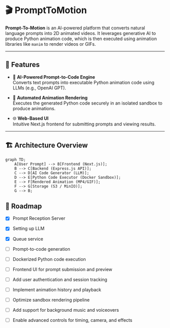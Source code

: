 # 🎬 PromptToMotion

**Prompt-To-Motion** is an AI-powered platform that converts natural language prompts into 2D animated videos. It leverages generative AI to produce Python animation code, which is then executed using animation libraries like `manim` to render videos or GIFs.

---

## 🚀 Features

- 🧠 **AI-Powered Prompt-to-Code Engine**  
  Converts text prompts into executable Python animation code using LLMs (e.g., OpenAI GPT).

- 🎥 **Automated Animation Rendering**  
  Executes the generated Python code securely in an isolated sandbox to produce animations.

- 🌐 **Web-Based UI**  
  Intuitive Next.js frontend for submitting prompts and viewing results.

---

## 🏗️ Architecture Overview

```mermaid
graph TD;
    A[User Prompt] --> B[Frontend (Next.js)];
    B --> C[Backend (Express.js API)];
    C --> D[AI Code Generator (LLM)];
    D --> E[Python Code Executor (Docker Sandbox)];
    E --> F[Rendered Animation (MP4/GIF)];
    F --> G[Storage (S3 / MinIO)];
    G --> B;
```


## 📌 Roadmap

- [x] Prompt Reception Server
- [x] Setting up LLM
- [x] Queue service 
- [ ] Prompt-to-code generation 
- [ ] Dockerized Python code execution
- [ ] Frontend UI for prompt submission and preview
- [ ] Add user authentication and session tracking
- [ ] Implement animation history and playback
- [ ] Optimize sandbox rendering pipeline
- [ ] Add support for background music and voiceovers
- [ ] Enable advanced controls for timing, camera, and effects


